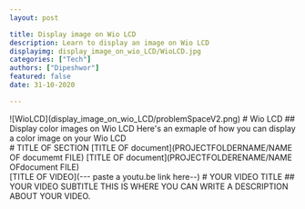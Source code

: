 ```yaml
---
layout: post

title: Display image on Wio LCD
description: Learn to display an image on Wio LCD
displayimg: display_image_on_wio_LCD/WioLCD.jpg
categories: ["Tech"]
authors: ["Dipeshwor"]
featured: false
date: 31-10-2020

---
```



<!--IMAGE_TEXT_OVERLAY creates a image with a text box over it--------------------->
<div class="image_text_overlay" markdown="1">
![WioLCD](display_image_on_wio_LCD/problemSpaceV2.png)
# Wio LCD
## Display color images on Wio LCD
Here's an exmaple of how you can display a color image on your Wio LCD
</div>

<!--document creates a grid of documentss--------------------->
<div class="document" markdown="1">
# TITLE OF SECTION
[TITLE OF document](PROJECTFOLDERNAME/NAME OF documemt FILE)
[TITLE OF document](PROJECTFOLDERENAME/NAME OFdocument FILE)
<!-- insert as many links here as you want to dynamically create a grid of pdfs-->
</div>

<!--VIDEO_TEXT_OVERLAY creates a video with a text box over it--------------------->
<div class="video_text_overlay" markdown="1">
[TITLE OF VIDEO](--- paste a youtu.be link here--)
# YOUR VIDEO TITLE
## YOUR VIDEO SUBTITLE
THIS IS WHERE YOU CAN WRITE A DESCRIPTION ABOUT YOUR VIDEO.
</div>

<!--FREE WRITE lets you write any markdown you want (include images, lists, titles, code,etc)
               If something doesn't look how you expect on the page, try adding a linebreak after it--------------------->
<div class="free_write" markdown="1">
</div>
